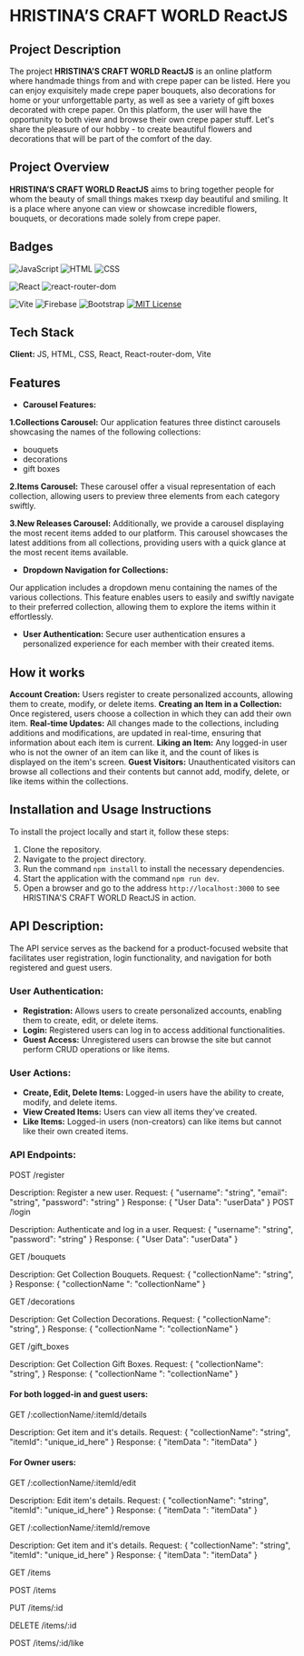 
# HRISTINA’S CRAFT WORLD ReactJS

## Project Description


The project **HRISTINA’S CRAFT WORLD ReactJS** is an online platform where handmade things from and with crepe paper can be listed. Here you can enjoy exquisitely made crepe paper bouquets, also decorations for home or your unforgettable party, as well as see a variety of gift boxes decorated with crepe paper. On this platform, the user will have the opportunity to both view and browse their own crepe paper stuff. Let's share the pleasure of our hobby - to create beautiful flowers and decorations that will be part of the comfort of the day.


## Project Overview

**HRISTINA’S CRAFT WORLD ReactJS** aims to bring together people for whom the beauty of small things makes тхеир day beautiful and smiling. It is a place where anyone can view or showcase incredible flowers, bouquets, or decorations made solely from crepe paper.


## Badges


![JavaScript](https://img.shields.io/badge/-JavaScript-F7DF1E?style=flat&logo=javascript&logoColor=black)
![HTML](https://img.shields.io/badge/HTML-Language-blue)
![CSS](https://img.shields.io/badge/CSS-Styles-orange)

![React](https://img.shields.io/badge/React-Library-blue)
![react-router-dom](https://img.shields.io/badge/react--router--dom-Library-red)

![Vite](https://img.shields.io/badge/Vite-Tool-yellow)
![Firebase](https://img.shields.io/badge/Firebase-Platform-orange)
![Bootstrap](https://img.shields.io/badge/Bootstrap-Framework-purple)
[![MIT License](https://img.shields.io/badge/License-MIT-green.svg)](https://choosealicense.com/licenses/mit/)


## Tech Stack

**Client:** 
JS, HTML, CSS, React, React-router-dom, Vite


## Features

- **Carousel Features:**

**1.Collections Carousel:**
Our application features three distinct carousels showcasing the names of the following collections: 
- bouquets 
- decorations
- gift boxes

**2.Items Carousel:**
These carousel offer a visual representation of each collection, allowing users to preview three elements from each category swiftly.

**3.New Releases Carousel:**
Additionally, we provide a carousel displaying the most recent items added to our platform. This carousel showcases the latest additions from all collections, providing users with a quick glance at the most recent items available.

- **Dropdown Navigation for Collections:**

Our application includes a dropdown menu containing the names of the various collections. This feature enables users to easily and swiftly navigate to their preferred collection, allowing them to explore the items within it effortlessly.

- **User Authentication:** 
Secure user authentication ensures a personalized experience for each member with their created items.


## How it works

**Account Creation:** Users register to create personalized accounts, allowing them to create, modify, or delete items.
**Creating an Item in a Collection:** Once registered, users choose a collection in which they can add their own item.
**Real-time Updates:** All changes made to the collections, including additions and modifications, are updated in real-time, ensuring that information about each item is current.
**Liking an Item:** Any logged-in user who is not the owner of an item can like it, and the count of likes is displayed on the item's screen.
**Guest Visitors:** Unauthenticated visitors can browse all collections and their contents but cannot add, modify, delete, or like items within the collections.


## Installation and Usage Instructions

To install the project locally and start it, follow these steps:

1. Clone the repository.
2. Navigate to the project directory.
3. Run the command `npm install` to install the necessary dependencies.
4. Start the application with the command `npm run dev`.
5. Open a browser and go to the address `http://localhost:3000` to see HRISTINA'S CRAFT WORLD ReactJS in action.

## API Description:

The API service serves as the backend for a product-focused website that facilitates user registration, login functionality, and navigation for both registered and guest users.

### User Authentication:

- **Registration:** Allows users to create personalized accounts, enabling them to create, edit, or delete items.
- **Login:** Registered users can log in to access additional functionalities.
- **Guest Access:** Unregistered users can browse the site but cannot perform CRUD operations or like items.

### User Actions:

- **Create, Edit, Delete Items:** Logged-in users have the ability to create, modify, and delete items.
- **View Created Items:** Users can view all items they've created.
- **Like Items:** Logged-in users (non-creators) can like items but cannot like their own created items.

### API Endpoints:

POST /register

Description: Register a new user.
Request:
{
    "username": "string",
    "email": "string",
    "password": "string"
}
Response:
{
    "User Data": "userData"
}
POST /login

Description: Authenticate and log in a user.
Request:
{
    "username": "string",
    "password": "string"
}
Response:
{
    "User Data": "userData"
}

GET /bouquets

Description: Get Collection Bouquets.
Request:
{
    "collectionName": "string",
}
Response:
{
    "collectionName ": "collectionName"
}

GET /decorations

Description: Get Collection Decorations.
Request:
{
    "collectionName": "string",
}
Response:
{
    "collectionName ": "collectionName"
}

GET /gift_boxes

Description: Get Collection Gift Boxes.
Request:
{
    "collectionName": "string",
}
Response:
{
    "collectionName ": "collectionName"
}

#### For both logged-in and guest users:

GET /:collectionName/:itemId/details

Description: Get item and it's details.
Request:
{
    "collectionName": "string",
    "itemId": "unique_id_here"
}
Response:
{
    "itemData ": "itemData"
}

#### For Owner users:

GET /:collectionName/:itemId/edit

Description: Edit item's details.
Request:
{
    "collectionName": "string",
    "itemId": "unique_id_here"
}
Response:
{
    "itemData ": "itemData"
}

GET /:collectionName/:itemId/remove

Description: Get item and it's details.
Request:
{
    "collectionName": "string",
    "itemId": "unique_id_here"
}
Response:
{
    "itemData ": "itemData"
}




GET /items <!-- Explanation: Retrieve all items (for both logged-in and guest users) -->

POST /items <!-- Explanation: Create a new item -->

PUT /items/:id <!-- Explanation: Update an existing item -->

DELETE /items/:id <!-- Explanation: Delete an item -->

POST /items/:id/like <!-- Explanation: Like an item -->

